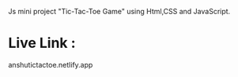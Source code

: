 Js mini project "Tic-Tac-Toe Game" using Html,CSS and JavaScript.

# Live Link :
 anshutictactoe.netlify.app